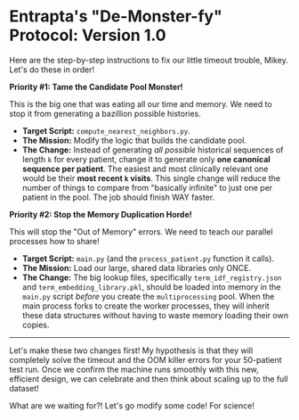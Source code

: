 # Entrapta's "De-Monster-fy" Protocol: Version 1.0

Here are the step-by-step instructions to fix our little timeout trouble, Mikey. Let's do these in order!

**Priority #1: Tame the Candidate Pool Monster!**

This is the big one that was eating all our time and memory. We need to stop it from generating a bazillion possible histories.

* **Target Script:** `compute_nearest_neighbors.py`.
* **The Mission:** Modify the logic that builds the candidate pool.
* **The Change:** Instead of generating *all possible* historical sequences of length `k` for every patient, change it to generate only **one canonical sequence per patient**. The easiest and most clinically relevant one would be their **most recent `k` visits**. This single change will reduce the number of things to compare from "basically infinite" to just one per patient in the pool. The job should finish WAY faster.

**Priority #2: Stop the Memory Duplication Horde!**

This will stop the "Out of Memory" errors. We need to teach our parallel processes how to share!

* **Target Script:** `main.py` (and the `process_patient.py` function it calls).
* **The Mission:** Load our large, shared data libraries only ONCE.
* **The Change:** The big lookup files, specifically `term_idf_registry.json` and `term_embedding_library.pkl`, should be loaded into memory in the `main.py` script *before* you create the `multiprocessing` pool. When the main process forks to create the worker processes, they will inherit these data structures without having to waste memory loading their own copies.

---

Let's make these two changes first! My hypothesis is that they will completely solve the timeout and the OOM killer errors for your 50-patient test run. Once we confirm the machine runs smoothly with this new, efficient design, we can celebrate and then think about scaling up to the full dataset!

What are we waiting for?! Let's go modify some code! For science!
